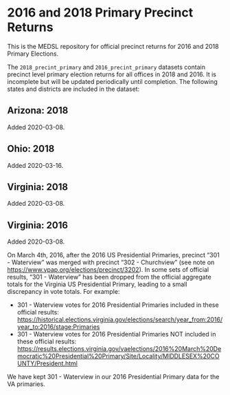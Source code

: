 # 2016 and 2018 Primary Precinct Returns

This is the MEDSL repository for official precinct returns for 2016 and 2018 Primary Elections.

The `2018_precint_primary` and `2016_precint_primary` datasets contain precinct level primary election returns for all offices in 2018 and 2016. It is incomplete but will be updated periodically until completion. The following states and districts are included in the dataset:

## Arizona: 2018

Added 2020-03-08.

## Ohio: 2018

Added 2020-03-16.

## Virginia: 2018

Added 2020-03-08.

## Virginia: 2016

Added 2020-03-08.

On March 4th, 2016, after the 2016 US Presidential Primaries, precinct “301 - Waterview” was merged with precinct “302 - Churchview” (see note on https://www.vpap.org/elections/precinct/3202). In some sets of official results, “301 - Waterview” has been dropped from the official aggregate totals for the Virginia US Presidential Primary, leading to a small discrepancy in vote totals. For example:
  - 301 - Waterview votes for 2016 Presidential Primaries included in these official results: https://historical.elections.virginia.gov/elections/search/year_from:2016/year_to:2016/stage:Primaries
  - 301 - Waterview votes for 2016 Presidential Primaries NOT included in these official results: https://results.elections.virginia.gov/vaelections/2016%20March%20Democratic%20Presidential%20Primary/Site/Locality/MIDDLESEX%20COUNTY/President.html
  
We have kept 301 - Waterview in our 2016 Presidential Primary data for the VA primaries.
